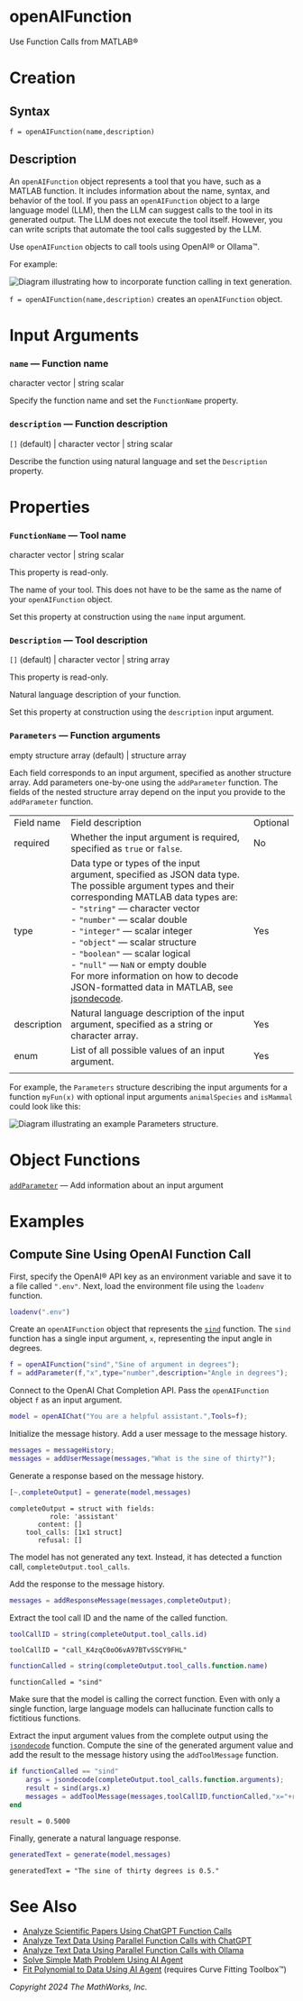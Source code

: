 
# openAIFunction

Use Function Calls from MATLAB®

# Creation
## Syntax

`f = openAIFunction(name,description)`

## Description

An `openAIFunction` object represents a tool that you have, such as a MATLAB function. It includes information about the name, syntax, and behavior of the tool. If you pass an `openAIFunction` object to a large language model (LLM), then the LLM can suggest calls to the tool in its generated output. The LLM does not execute the tool itself. However, you can write scripts that automate the tool calls suggested by the LLM.

Use `openAIFunction` objects to call tools using OpenAI® or Ollama™.


For example:


![Diagram illustrating how to incorporate function calling in text generation.](images/openAIFunction1.png)


`f = openAIFunction(name,description)` creates an `openAIFunction` object. 

# Input Arguments
### `name` — Function name

character vector | string scalar


Specify the function name and set the `FunctionName` property.

### `description` — Function description

`[]` (default) | character vector | string scalar


Describe the function using natural language and set the `Description` property.

# Properties
### `FunctionName` — Tool name

character vector | string scalar


This property is read\-only.


The name of your tool. This does not have to be the same as the name of your `openAIFunction` object.


Set this property at construction using the `name` input argument.

### `Description` — Tool description

`[]` (default) | character vector | string array


This property is read\-only.


Natural language description of your function. 


Set this property at construction using the `description` input argument.

### `Parameters` — Function arguments

empty structure array (default) | structure array


Each field corresponds to an input argument, specified as another structure array. Add parameters one\-by\-one using the `addParameter` function. The fields of the nested structure array depend on the input you provide to the `addParameter` function.

|      |      |      |
| :-- | :-- | :-- |
| Field name <br>  | Field description <br>  | Optional  <br>   |
| required <br>  | Whether the input argument is required, specified as `true` or `false`. <br>  | No <br>   |
| type <br>  | Data type or types of the input argument, specified as JSON data type. The possible argument types and their corresponding MATLAB data types are: <br> \-  `"string"` — character vector <br> \-  `"number"` — scalar double <br> \-  `"integer"` — scalar integer <br> \-  `"object"` — scalar structure <br> \-  `"boolean"` — scalar logical <br> \-  `"null"` — `NaN` or empty double <br> For more information on how to decode JSON\-formatted data in MATLAB, see [jsondecode](https://www.mathworks.com/help/matlab/ref/jsondecode.html). <br>  | Yes <br>   |
| description <br>  | Natural language description of the input argument, specified as a string or character array. <br>  | Yes <br>   |
| enum <br>  | List of all possible values of an input argument. <br>  | Yes <br>   |
|      |      |       |


For example, the `Parameters` structure describing the input arguments for a function `myFun(x)` with optional input arguments `animalSpecies` and `isMammal` could look like this:


![Diagram illustrating an example Parameters structure.](images/openAIFunction2.png)

# Object Functions

[`addParameter`](addParameter.md) — Add information about an input argument

# Examples
## Compute Sine Using OpenAI Function Call

First, specify the OpenAI® API key as an environment variable and save it to a file called `".env"`. Next, load the environment file using the `loadenv` function.

```matlab
loadenv(".env")
```

Create an `openAIFunction` object that represents the [`sind`](https://www.mathworks.com/help/matlab/ref/sind.html) function. The `sind` function has a single input argument, `x`, representing the input angle in degrees.

```matlab
f = openAIFunction("sind","Sine of argument in degrees");
f = addParameter(f,"x",type="number",description="Angle in degrees");
```

Connect to the OpenAI Chat Completion API. Pass the `openAIFunction` object `f` as an input argument.

```matlab
model = openAIChat("You are a helpful assistant.",Tools=f);
```

Initialize the message history. Add a user message to the message history.

```matlab
messages = messageHistory;
messages = addUserMessage(messages,"What is the sine of thirty?");
```

Generate a response based on the message history.

```matlab
[~,completeOutput] = generate(model,messages)
```

```matlabTextOutput
completeOutput = struct with fields:
          role: 'assistant'
       content: []
    tool_calls: [1x1 struct]
       refusal: []

```

The model has not generated any text. Instead, it has detected a function call, `completeOutput.tool_calls`.


Add the response to the message history.

```matlab
messages = addResponseMessage(messages,completeOutput);
```

Extract the tool call ID and the name of the called function.

```matlab
toolCallID = string(completeOutput.tool_calls.id)
```

```matlabTextOutput
toolCallID = "call_K4zqC0oO6vA97BTvSSCY9FHL"
```

```matlab
functionCalled = string(completeOutput.tool_calls.function.name)
```

```matlabTextOutput
functionCalled = "sind"
```

Make sure that the model is calling the correct function. Even with only a single function, large language models can hallucinate function calls to fictitious functions.


Extract the input argument values from the complete output using the [`jsondecode`](https://www.mathworks.com/help/matlab/ref/jsondecode.html) function. Compute the sine of the generated argument value and add the result to the message history using the `addToolMessage` function.

```matlab
if functionCalled == "sind"
    args = jsondecode(completeOutput.tool_calls.function.arguments);
    result = sind(args.x)
    messages = addToolMessage(messages,toolCallID,functionCalled,"x="+result);
end
```

```matlabTextOutput
result = 0.5000
```

Finally, generate a natural language response.

```matlab
generatedText = generate(model,messages)
```

```matlabTextOutput
generatedText = "The sine of thirty degrees is 0.5."
```
# See Also
-  [Analyze Scientific Papers Using ChatGPT Function Calls](../../examples/AnalyzeScientificPapersUsingFunctionCalls.md) 
-  [Analyze Text Data Using Parallel Function Calls with ChatGPT](../../examples/AnalyzeTextDataUsingParallelFunctionCallwithChatGPT.md)
-  [Analyze Text Data Using Parallel Function Calls with Ollama](../../examples/AnalyzeTextDataUsingParallelFunctionCallwithOllama.md) 
-  [Solve Simple Math Problem Using AI Agent](/examples/SolveSimpleMathProblemUsingAIAgent.md)
-  [Fit Polynomial to Data Using AI Agent](/examples/FitPolynomialToDataUsingAIAgentExample.md) (requires Curve Fitting Toolbox™)

*Copyright 2024 The MathWorks, Inc.*

